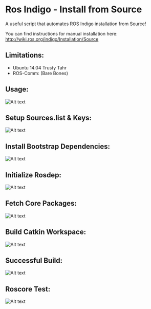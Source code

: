 Ros Indigo - Install from Source
================================

A useful script that automates ROS Indigo installation from Source!

You can find instructions for manual installation here: 
http://wiki.ros.org/indigo/Installation/Source

Limitations:
-----------

- Ubuntu 14.04 Trusty Tahr
- ROS-Comm: (Bare Bones)

Usage:
-----

![Alt text](https://github.com/pranav-srinivas-kumar/ros-installer/blob/master/screenshots/Usage.png?raw=true "Usage")

Setup Sources.list & Keys:
-------------------------

![Alt text](https://github.com/pranav-srinivas-kumar/ros-installer/blob/master/screenshots/Setup.png?raw=true "Setup")

Install Bootstrap Dependencies:
------------------------------

![Alt text](https://github.com/pranav-srinivas-kumar/ros-installer/blob/master/screenshots/Bootstrap.png?raw=true "Bootstrap")

Initialize Rosdep:
-----------------

![Alt text](https://github.com/pranav-srinivas-kumar/ros-installer/blob/master/screenshots/Rosdep.png?raw=true "Setup")

Fetch Core Packages:
-------------------

![Alt text](https://github.com/pranav-srinivas-kumar/ros-installer/blob/master/screenshots/Core.png?raw=true "Setup")

Build Catkin Workspace:
----------------------

![Alt text](https://github.com/pranav-srinivas-kumar/ros-installer/blob/master/screenshots/Build.png?raw=true "Setup")

Successful Build:
----------------

![Alt text](https://github.com/pranav-srinivas-kumar/ros-installer/blob/master/screenshots/Done.png?raw=true "Setup")

Roscore Test:
------------

![Alt text](https://github.com/pranav-srinivas-kumar/ros-installer/blob/master/screenshots/Roscore.png?raw=true "Setup")



